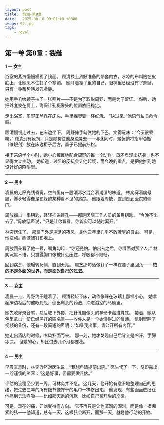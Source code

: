 ```yaml
---
layout: post
title:  情泪-第8章
date:   2025-08-16 09:01:00 +0800
image: 02.jpg
tags: 
    - novel
---
```


## **第一卷 第8章：裂缝**

**1 — 女主**

浴室的蒸汽慢慢模糊了镜面。
顾清换上周野准备的那套内衣，冰凉的布料贴在皮肤上，让她忍不住打了个寒颤。
她盯着镜子里的自己，眼神里已经没有了羞耻，只有一种蓄势待发的冷静。

她用手机给镜子拍了一张照片——不是为了取悦周野，而是为了留证。
然后，她把外套披在肩上，确保针孔摄像头的位置依旧稳定。

走出浴室，周野正半靠在床头，手里摇晃着一杯红酒。
“快过来。”他语气依旧命令般。

顾清慢慢走过去，在床边坐下。
周野伸手勾住她的下巴，笑得玩味：“今天很乖嘛。”
顾清没有反抗，只是顺势往他身边靠去——与此同时，她悄悄将指甲油瓶（催眠剂）放在床边柜子后方，盖子已提前拧松。

接下来的半个小时，她小心翼翼地配合周野的每一个动作，既不表现出抗拒，也不显得太过主动。
她知道，过早的反抗会让他起疑，而今晚的重点，是把他推到她设计好的陷阱里。

---

**2 — 男主**

凌晨的走廊光线昏黄，空气里有一股消毒水混合着潮湿的味道。
林奕穿着病号服，脚步轻得像是在躲避某种看不见的追踪。
他跟着周放，直到走到医院的侧门。

周放掏出一串钥匙，轻轻插进锁孔——那是医院工作人员的备用钥匙。
“今晚不出去了，”周放低声说，“只是让你看看，你其实可以随时离开。”

林奕愣住了。
那扇门外是凉薄的夜风，是他三年里几乎不敢奢望的自由。
可是，他没动。脚像被钉在地上。

周放回头看了他一眼，嘴角勾起：“你还是怕。怕出去之后，你得面对那个人。”
林奕沉默不语，只觉得胸口像被什么压住，呼吸都不顺畅。

回到病房，他辗转反侧，直到天亮。
周放那句话像钉子一样在脑子里回荡——
**怕的不是外面的世界，而是面对自己的过去。**

---

**3 — 女主**

凌晨一点，周野终于睡着了。
顾清轻轻下床，动作像踩在玻璃上那样小心。
她拿起床边柜后的催眠剂瓶，倒出剩余的药液，冲进浴室的马桶里。

她先收好录音笔，然后取下外套，把针孔摄像头的存储卡藏进鞋底。
接着，她从包里拿出一份已经写好的匿名信——收件人是一个她信得过的律师。
信封里除了视频的备份，还有一段简短的声明：“如果我出事，请公开所有内容。”

她走出酒店的时候，冷风扑面而来。
那一刻，她才发现自己后背全是冷汗，手脚冰凉。
但她的心，却比过去几个月都要稳。

---

**4 — 男主**

早晨查房时，林奕忽然对医生说：“我想申请提前出院。”
医生愣了一下，随即露出一丝谨慎的笑容：“这是好事，但需要做评估。”

评估的流程至少要一周，可林奕并不急。
这几天，他开始有意识地整理自己的思绪，把过去三年的所有细节像拧干的毛巾一样挤出来。
他发现，有些画面依旧让他痛到无法呼吸——比如那天她的沉默，比如自己离开后的崩溃。

可是，现在的痛，开始变得有方向。
它不再只是让他沉溺的深渊，而是像一根绷紧的弦——他知道，总有一天，这根弦会断开，而那一天，就是他行动的开始。

---